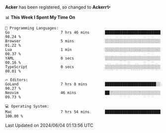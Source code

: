 **Acker** has been registered, so changed to **Ackerr✨**

<!--START_SECTION:waka-->
📊 **This Week I Spent My Time On** 

```text
💬 Programming Languages: 
Go                       7 hrs 46 mins       █████████████████████████   98.24 % 
Browser                  5 mins              ░░░░░░░░░░░░░░░░░░░░░░░░░   01.22 % 
Lua                      1 min               ░░░░░░░░░░░░░░░░░░░░░░░░░   00.37 % 
YAML                     0 secs              ░░░░░░░░░░░░░░░░░░░░░░░░░   00.16 % 
TypeScript               0 secs              ░░░░░░░░░░░░░░░░░░░░░░░░░   00.01 % 

🔥 Editors: 
GoLand                   7 hrs 8 mins        ███████████████████████░░   90.27 % 
Neovim                   46 mins             ██░░░░░░░░░░░░░░░░░░░░░░░   09.73 % 

💻 Operating System: 
Mac                      7 hrs 54 mins       █████████████████████████   100.00 % 
```


 Last Updated on 2024/06/04 01:13:56 UTC
<!--END_SECTION:waka-->
